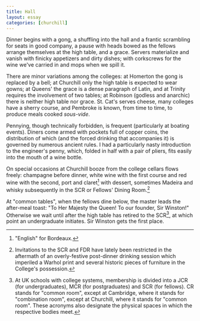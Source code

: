 ```yaml
---
title: Hall
layout: essay
categories: [churchill]
---
```


Dinner begins with a gong, a shuffling into the hall and a frantic scrambling
for seats in good company, a pause with heads bowed as the fellows arrange
themselves at the high table, and a grace. Servers materialize and vanish with
finicky appetizers and dirty dishes; with corkscrews for the wine we've carried
in and mops when we spill it.

There are minor variations among the colleges: at Homerton the gong is replaced
by a bell; at Churchill only the high table is expected to wear gowns; at
Queens' the grace is a dense paragraph of Latin, and at Trinity requires the
involvement of two tables; at Robinson (godless and anarchic) there is neither
high table nor grace. St. Cat's serves cheese, many colleges have a sherry
course, and Pembroke is known, from time to time, to produce meals cooked
_sous-vide_.

Pennying, though technically forbidden, is frequent (particularly at boating
events). Diners come armed with pockets full of copper coins, the distribution
of which (and the forced drinking that accompanies it) is governed by numerous
ancient rules. I had a particularly nasty introduction to the engineer's penny,
which, folded in half with a pair of pliers, fits easily into the mouth of a
wine bottle.

On special occasions at Churchill booze from the college cellars flows freely:
champagne before dinner, white wine with the first course and red wine with the
second, port and claret[^2] with dessert, sometimes Madeira and whisky
subsequently in the SCR or Fellows' Dining Room.[^3]

At "common tables", when the fellows dine below, the master leads the after-meal
toast: "To Her Majesty the Queen! To our founder, Sir Winston!" Otherwise we
wait until after the high table has retired to the SCR[^1], at which point an
undergraduate initiates. Sir Winston gets the first place.

[^1]: 
    At UK schools with college systems, membership is divided into a JCR (for
    undergraduates), MCR (for postgraduates) and SCR (for fellows). CR stands for
    "common room", except at Cambridge, where it stands for "combination room",
    except at Churchill, where it stands for "common room". These acronyms also
    designate the physical spaces in which the respective bodies meet.

[^2]: "English" for Bordeaux.

[^3]: 
    Invitations to the SCR and FDR have lately been restricted in the
    aftermath of an overly-festive post-dinner drinking session which imperiled a
    Warhol print and several historic pieces of furniture in the College's
    possession.
